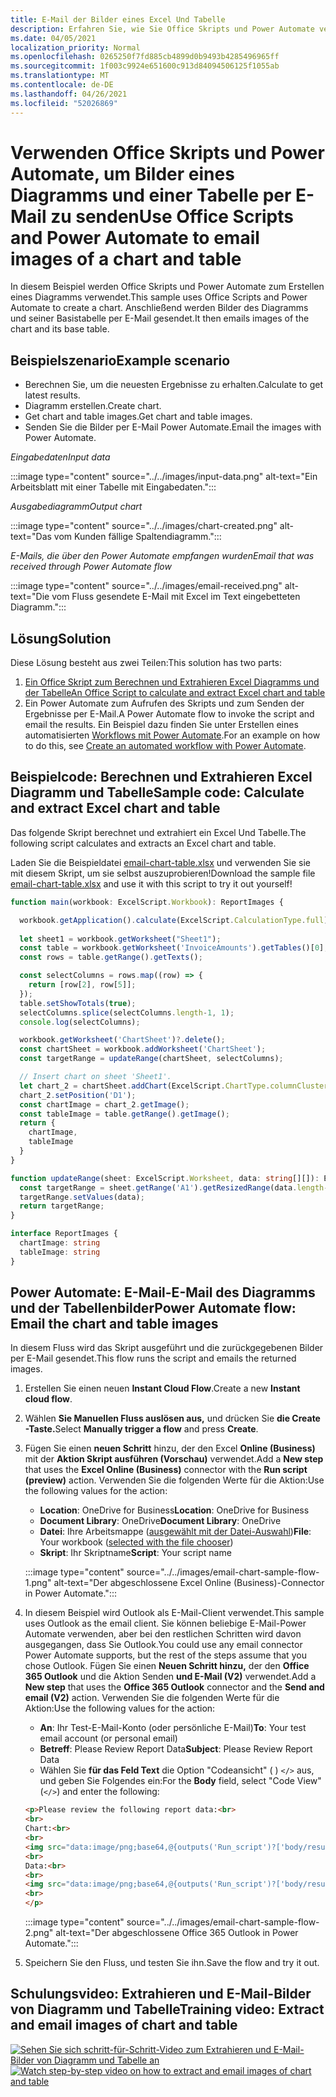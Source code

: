 ```yaml
---
title: E-Mail der Bilder eines Excel Und Tabelle
description: Erfahren Sie, wie Sie Office Skripts und Power Automate verwenden, um die Bilder eines Diagramms und einer Tabelle Excel zu extrahieren und per E-Mail zu senden.
ms.date: 04/05/2021
localization_priority: Normal
ms.openlocfilehash: 0265250f7fd885cb4899d0b9493b4285496965ff
ms.sourcegitcommit: 1f003c9924e651600c913d84094506125f1055ab
ms.translationtype: MT
ms.contentlocale: de-DE
ms.lasthandoff: 04/26/2021
ms.locfileid: "52026869"
---
```

# <a name="use-office-scripts-and-power-automate-to-email-images-of-a-chart-and-table"></a><span data-ttu-id="c2dd1-103">Verwenden Office Skripts und Power Automate, um Bilder eines Diagramms und einer Tabelle per E-Mail zu senden</span><span class="sxs-lookup"><span data-stu-id="c2dd1-103">Use Office Scripts and Power Automate to email images of a chart and table</span></span>

<span data-ttu-id="c2dd1-104">In diesem Beispiel werden Office Skripts und Power Automate zum Erstellen eines Diagramms verwendet.</span><span class="sxs-lookup"><span data-stu-id="c2dd1-104">This sample uses Office Scripts and Power Automate to create a chart.</span></span> <span data-ttu-id="c2dd1-105">Anschließend werden Bilder des Diagramms und seiner Basistabelle per E-Mail gesendet.</span><span class="sxs-lookup"><span data-stu-id="c2dd1-105">It then emails images of the chart and its base table.</span></span>

## <a name="example-scenario"></a><span data-ttu-id="c2dd1-106">Beispielszenario</span><span class="sxs-lookup"><span data-stu-id="c2dd1-106">Example scenario</span></span>

* <span data-ttu-id="c2dd1-107">Berechnen Sie, um die neuesten Ergebnisse zu erhalten.</span><span class="sxs-lookup"><span data-stu-id="c2dd1-107">Calculate to get latest results.</span></span>
* <span data-ttu-id="c2dd1-108">Diagramm erstellen.</span><span class="sxs-lookup"><span data-stu-id="c2dd1-108">Create chart.</span></span>
* <span data-ttu-id="c2dd1-109">Get chart and table images.</span><span class="sxs-lookup"><span data-stu-id="c2dd1-109">Get chart and table images.</span></span>
* <span data-ttu-id="c2dd1-110">Senden Sie die Bilder per E-Mail Power Automate.</span><span class="sxs-lookup"><span data-stu-id="c2dd1-110">Email the images with Power Automate.</span></span>

<span data-ttu-id="c2dd1-111">_Eingabedaten_</span><span class="sxs-lookup"><span data-stu-id="c2dd1-111">_Input data_</span></span>

:::image type="content" source="../../images/input-data.png" alt-text="Ein Arbeitsblatt mit einer Tabelle mit Eingabedaten.":::

<span data-ttu-id="c2dd1-113">_Ausgabediagramm_</span><span class="sxs-lookup"><span data-stu-id="c2dd1-113">_Output chart_</span></span>

:::image type="content" source="../../images/chart-created.png" alt-text="Das vom Kunden fällige Spaltendiagramm.":::

<span data-ttu-id="c2dd1-115">_E-Mails, die über den Power Automate empfangen wurden_</span><span class="sxs-lookup"><span data-stu-id="c2dd1-115">_Email that was received through Power Automate flow_</span></span>

:::image type="content" source="../../images/email-received.png" alt-text="Die vom Fluss gesendete E-Mail mit Excel im Text eingebetteten Diagramm.":::

## <a name="solution"></a><span data-ttu-id="c2dd1-117">Lösung</span><span class="sxs-lookup"><span data-stu-id="c2dd1-117">Solution</span></span>

<span data-ttu-id="c2dd1-118">Diese Lösung besteht aus zwei Teilen:</span><span class="sxs-lookup"><span data-stu-id="c2dd1-118">This solution has two parts:</span></span>

1. [<span data-ttu-id="c2dd1-119">Ein Office Skript zum Berechnen und Extrahieren Excel Diagramms und der Tabelle</span><span class="sxs-lookup"><span data-stu-id="c2dd1-119">An Office Script to calculate and extract Excel chart and table</span></span>](#sample-code-calculate-and-extract-excel-chart-and-table)
1. <span data-ttu-id="c2dd1-120">Ein Power Automate zum Aufrufen des Skripts und zum Senden der Ergebnisse per E-Mail.</span><span class="sxs-lookup"><span data-stu-id="c2dd1-120">A Power Automate flow to invoke the script and email the results.</span></span> <span data-ttu-id="c2dd1-121">Ein Beispiel dazu finden Sie unter Erstellen eines automatisierten [Workflows mit Power Automate](../../tutorials/excel-power-automate-returns.md#create-an-automated-workflow-with-power-automate).</span><span class="sxs-lookup"><span data-stu-id="c2dd1-121">For an example on how to do this, see [Create an automated workflow with Power Automate](../../tutorials/excel-power-automate-returns.md#create-an-automated-workflow-with-power-automate).</span></span>

## <a name="sample-code-calculate-and-extract-excel-chart-and-table"></a><span data-ttu-id="c2dd1-122">Beispielcode: Berechnen und Extrahieren Excel Diagramm und Tabelle</span><span class="sxs-lookup"><span data-stu-id="c2dd1-122">Sample code: Calculate and extract Excel chart and table</span></span>

<span data-ttu-id="c2dd1-123">Das folgende Skript berechnet und extrahiert ein Excel Und Tabelle.</span><span class="sxs-lookup"><span data-stu-id="c2dd1-123">The following script calculates and extracts an Excel chart and table.</span></span>

<span data-ttu-id="c2dd1-124">Laden Sie die Beispieldatei <a href="email-chart-table.xlsx">email-chart-table.xlsx</a> und verwenden Sie sie mit diesem Skript, um sie selbst auszuprobieren!</span><span class="sxs-lookup"><span data-stu-id="c2dd1-124">Download the sample file <a href="email-chart-table.xlsx">email-chart-table.xlsx</a> and use it with this script to try it out yourself!</span></span>

```TypeScript
function main(workbook: ExcelScript.Workbook): ReportImages {

  workbook.getApplication().calculate(ExcelScript.CalculationType.full);
  
  let sheet1 = workbook.getWorksheet("Sheet1");
  const table = workbook.getWorksheet('InvoiceAmounts').getTables()[0];
  const rows = table.getRange().getTexts();

  const selectColumns = rows.map((row) => {
    return [row[2], row[5]];
  });
  table.setShowTotals(true);
  selectColumns.splice(selectColumns.length-1, 1);
  console.log(selectColumns);

  workbook.getWorksheet('ChartSheet')?.delete();
  const chartSheet = workbook.addWorksheet('ChartSheet');
  const targetRange = updateRange(chartSheet, selectColumns);

  // Insert chart on sheet 'Sheet1'.
  let chart_2 = chartSheet.addChart(ExcelScript.ChartType.columnClustered, targetRange);
  chart_2.setPosition('D1');
  const chartImage = chart_2.getImage();
  const tableImage = table.getRange().getImage();
  return {
    chartImage,
    tableImage
  }
}

function updateRange(sheet: ExcelScript.Worksheet, data: string[][]): ExcelScript.Range {
  const targetRange = sheet.getRange('A1').getResizedRange(data.length-1, data[0].length-1);
  targetRange.setValues(data);
  return targetRange;
}

interface ReportImages {
  chartImage: string
  tableImage: string
}
```

## <a name="power-automate-flow-email-the-chart-and-table-images"></a><span data-ttu-id="c2dd1-125">Power Automate: E-Mail-E-Mail des Diagramms und der Tabellenbilder</span><span class="sxs-lookup"><span data-stu-id="c2dd1-125">Power Automate flow: Email the chart and table images</span></span>

<span data-ttu-id="c2dd1-126">In diesem Fluss wird das Skript ausgeführt und die zurückgegebenen Bilder per E-Mail gesendet.</span><span class="sxs-lookup"><span data-stu-id="c2dd1-126">This flow runs the script and emails the returned images.</span></span>

1. <span data-ttu-id="c2dd1-127">Erstellen Sie einen neuen **Instant Cloud Flow**.</span><span class="sxs-lookup"><span data-stu-id="c2dd1-127">Create a new **Instant cloud flow**.</span></span>
1. <span data-ttu-id="c2dd1-128">Wählen **Sie Manuellen Fluss auslösen aus,** und drücken Sie **die Create -Taste.**</span><span class="sxs-lookup"><span data-stu-id="c2dd1-128">Select **Manually trigger a flow** and press **Create**.</span></span>
1. <span data-ttu-id="c2dd1-129">Fügen Sie einen **neuen Schritt** hinzu, der den Excel **Online (Business)** mit der **Aktion Skript ausführen (Vorschau)** verwendet.</span><span class="sxs-lookup"><span data-stu-id="c2dd1-129">Add a **New step** that uses the **Excel Online (Business)** connector with the **Run script (preview)** action.</span></span> <span data-ttu-id="c2dd1-130">Verwenden Sie die folgenden Werte für die Aktion:</span><span class="sxs-lookup"><span data-stu-id="c2dd1-130">Use the following values for the action:</span></span>
    * <span data-ttu-id="c2dd1-131">**Location**: OneDrive for Business</span><span class="sxs-lookup"><span data-stu-id="c2dd1-131">**Location**: OneDrive for Business</span></span>
    * <span data-ttu-id="c2dd1-132">**Document Library**: OneDrive</span><span class="sxs-lookup"><span data-stu-id="c2dd1-132">**Document Library**: OneDrive</span></span>
    * <span data-ttu-id="c2dd1-133">**Datei**: Ihre Arbeitsmappe ([ausgewählt mit der Datei-Auswahl](../../testing/power-automate-troubleshooting.md#select-workbooks-with-the-file-browser-control))</span><span class="sxs-lookup"><span data-stu-id="c2dd1-133">**File**: Your workbook ([selected with the file chooser](../../testing/power-automate-troubleshooting.md#select-workbooks-with-the-file-browser-control))</span></span>
    * <span data-ttu-id="c2dd1-134">**Skript**: Ihr Skriptname</span><span class="sxs-lookup"><span data-stu-id="c2dd1-134">**Script**: Your script name</span></span>

    :::image type="content" source="../../images/email-chart-sample-flow-1.png" alt-text="Der abgeschlossene Excel Online (Business)-Connector in Power Automate.":::
1. <span data-ttu-id="c2dd1-136">In diesem Beispiel wird Outlook als E-Mail-Client verwendet.</span><span class="sxs-lookup"><span data-stu-id="c2dd1-136">This sample uses Outlook as the email client.</span></span> <span data-ttu-id="c2dd1-137">Sie können beliebige E-Mail-Power Automate verwenden, aber bei den restlichen Schritten wird davon ausgegangen, dass Sie Outlook.</span><span class="sxs-lookup"><span data-stu-id="c2dd1-137">You could use any email connector Power Automate supports, but the rest of the steps assume that you chose Outlook.</span></span> <span data-ttu-id="c2dd1-138">Fügen Sie einen **Neuen Schritt hinzu,** der den **Office 365 Outlook** und die Aktion Senden **und E-Mail (V2)** verwendet.</span><span class="sxs-lookup"><span data-stu-id="c2dd1-138">Add a **New step** that uses the **Office 365 Outlook** connector and the **Send and email (V2)** action.</span></span> <span data-ttu-id="c2dd1-139">Verwenden Sie die folgenden Werte für die Aktion:</span><span class="sxs-lookup"><span data-stu-id="c2dd1-139">Use the following values for the action:</span></span>
    * <span data-ttu-id="c2dd1-140">**An**: Ihr Test-E-Mail-Konto (oder persönliche E-Mail)</span><span class="sxs-lookup"><span data-stu-id="c2dd1-140">**To**: Your test email account (or personal email)</span></span>
    * <span data-ttu-id="c2dd1-141">**Betreff**: Please Review Report Data</span><span class="sxs-lookup"><span data-stu-id="c2dd1-141">**Subject**: Please Review Report Data</span></span>
    * <span data-ttu-id="c2dd1-142">Wählen Sie **für das Feld Text** die Option "Codeansicht" ( ) `</>` aus, und geben Sie Folgendes ein:</span><span class="sxs-lookup"><span data-stu-id="c2dd1-142">For the **Body** field, select "Code View" (`</>`) and enter the following:</span></span>

    ```HTML
    <p>Please review the following report data:<br>
    <br>
    Chart:<br>
    <br>
    <img src="data:image/png;base64,@{outputs('Run_script')?['body/result/chartImage']}"/>
    <br>
    Data:<br>
    <br>
    <img src="data:image/png;base64,@{outputs('Run_script')?['body/result/tableImage']}"/>
    <br>
    </p>
    ```

    :::image type="content" source="../../images/email-chart-sample-flow-2.png" alt-text="Der abgeschlossene Office 365 Outlook in Power Automate.":::
1. <span data-ttu-id="c2dd1-144">Speichern Sie den Fluss, und testen Sie ihn.</span><span class="sxs-lookup"><span data-stu-id="c2dd1-144">Save the flow and try it out.</span></span>

## <a name="training-video-extract-and-email-images-of-chart-and-table"></a><span data-ttu-id="c2dd1-145">Schulungsvideo: Extrahieren und E-Mail-Bilder von Diagramm und Tabelle</span><span class="sxs-lookup"><span data-stu-id="c2dd1-145">Training video: Extract and email images of chart and table</span></span>

<span data-ttu-id="c2dd1-146">[![Sehen Sie sich schritt-für-Schritt-Video zum Extrahieren und E-Mail-Bilder von Diagramm und Tabelle an](../../images/charts-image-vid.jpg)](https://youtu.be/152GJyqc-Kw "Schritt-für-Schritt-Video zum Extrahieren und E-Mail-Bilder von Diagramm und Tabelle")</span><span class="sxs-lookup"><span data-stu-id="c2dd1-146">[![Watch step-by-step video on how to extract and email images of chart and table](../../images/charts-image-vid.jpg)](https://youtu.be/152GJyqc-Kw "Step-by-step video on how to extract and email images of chart and table")</span></span>

